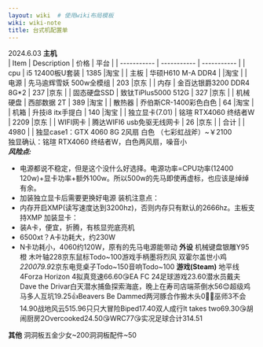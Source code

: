 ```yaml
---
layout: wiki  # 使用wiki布局模板
wiki: wiki-note
title: 台式机配置单
--- 
```


2024.6.03
**主机**  
| Item      | Description | 价格 | 平台 |
| ----------- | ----------- | ----------- |
| cpu      | i5 12400板U套装       | 1385       |淘宝       |
| 主板      | 华硕H610 M-A DDR4       |        |淘宝       |
| 电源      | 先马逾辉雪妖 500w全模组       | 203       |京东       |
| 内存      | 金百达银爵3200 DDR4 8G*2       | 237       |京东       |
| 固态硬盘SSD      | 致钛TiPlus5000 512G       | 327       |京东       |
| 机械硬盘      | 西部数据 2T       | 389       |淘宝       |
| 散热器      | 乔伯斯CR-1400彩色白色       | 64       |淘宝       |
| 机箱      | 升技i8 itx手提白       | 140       |淘宝       |
| 独立显卡(7.01)      | 铭瑄 RTX4060 终结者W       | 2209       |京东       |
| WIFI网卡      | 腾达WIFI6 usb免驱无线网卡       | 26       |京东       |
| 合计      |        | 4980       |       |
独显case1：GTX 4060 8G 2风扇 白色 （七彩虹战斧）~￥2100  
独显确认：铭瑄 RTX4060 终结者W，白色两风扇，噪音小  
***风险点:*** 
- 电源都说不稳定，但是这个没什么好选择。电源功率=CPU功率(12400 120w)+显卡功率+额外100w。所以500w的先马即使再虚标，也应该是绰绰有余。
- 加装独立显卡后需要更换好电源
装机注意点：
- 内存开启XMP(读写速度达到3200hz)，否则内存只有默认的2666hz。主板支持XMP
加装显卡：
- 装A卡，便宜，折腾，有核显兜底亮机
- 6500xt？A卡功耗大，约230W
- N卡功耗小，4060约120W，原有的先马电源能带动 
**外设**
机械键盘银雕Y95 橙 木叶轴228京东鼠标Todo~100游戏手柄墨将烈风 双霍尔盖世小鸡 *220079.9*2京东电竞桌子Todo~150音响Todo~100
**游戏(Steam)**
地平线4Forza Horizon 4拟真竞速66.60😘EA FC 24足球游戏23.60潜水员戴夫Dave the Drivar白天潜水捕鱼探索海底，晚上在寿司店端茶倒水56😊超级鸡马多人互坑19.25👍Beavers Be Dammed两河豚合作搬木头0👦👧巫师3不会14.90战地风云515.96只只大冒险Biped17.40双人成行It takes two69.30😘胡闹厨房2Overcooked24.50😘WRC77😘实况足球合计314.51

**其他**
洞洞板五金少女~200洞洞板配件~50
